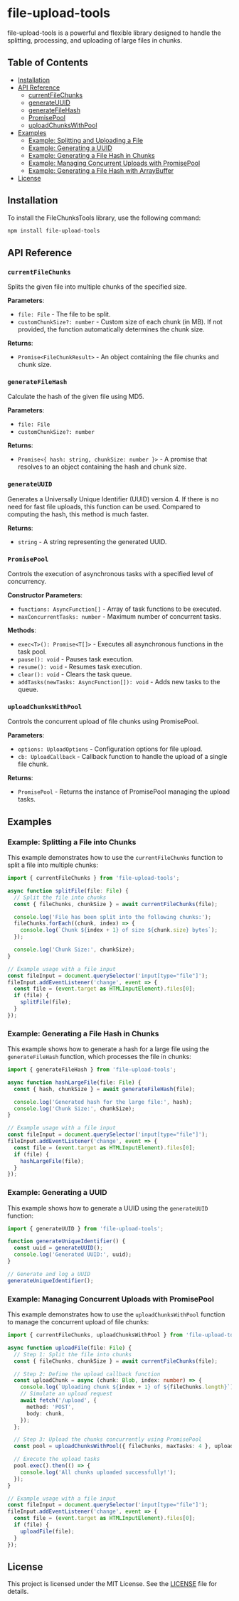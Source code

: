 # file-upload-tools

file-upload-tools is a powerful and flexible library designed to handle the splitting, processing, and uploading of large files in chunks.

## Table of Contents

- [Installation](#installation)
- [API Reference](#api-reference)
  - [currentFileChunks](#currentfilechunks)
  - [generateUUID](#generateuuid)
  - [generateFileHash](#generatefilehash)
  - [PromisePool](#promisepool)
  - [uploadChunksWithPool](#uploadchunkswithpool)
- [Examples](#examples)
  - [Example: Splitting and Uploading a File](#example-splitting-and-uploading-a-file)
  - [Example: Generating a UUID](#example-generating-a-uuid)
  - [Example: Generating a File Hash in Chunks](#example-generating-a-file-hash-in-chunks)
  - [Example: Managing Concurrent Uploads with PromisePool](#example-managing-concurrent-uploads-with-promisepool)
  - [Example: Generating a File Hash with ArrayBuffer](#example-generating-a-file-hash-with-arraybuffer)
- [License](#license)

## Installation

To install the FileChunksTools library, use the following command:

```bash
npm install file-upload-tools
```

## API Reference

### `currentFileChunks`

Splits the given file into multiple chunks of the specified size.

**Parameters**:

- `file: File` - The file to be split.
- `customChunkSize?: number` - Custom size of each chunk (in MB). If not provided, the function automatically determines the chunk size.

**Returns**:

- `Promise<FileChunkResult>` - An object containing the file chunks and chunk size.

### `generateFileHash`

Calculate the hash of the given file using MD5.

**Parameters**:

- `file: File`
- `customChunkSize?: number`

**Returns**:

- `Promise<{ hash: string, chunkSize: number }>` - A promise that resolves to an object containing the hash and chunk size.

### `generateUUID`

Generates a Universally Unique Identifier (UUID) version 4. If there is no need for fast file uploads, this function can be used. Compared to computing the hash, this method is much faster.

**Returns**:

- `string` - A string representing the generated UUID.

### `PromisePool`

Controls the execution of asynchronous tasks with a specified level of concurrency.

**Constructor Parameters**:

- `functions: AsyncFunction[]` - Array of task functions to be executed.
- `maxConcurrentTasks: number` - Maximum number of concurrent tasks.

**Methods**:

- `exec<T>(): Promise<T[]>` - Executes all asynchronous functions in the task pool.
- `pause(): void` - Pauses task execution.
- `resume(): void` - Resumes task execution.
- `clear(): void` - Clears the task queue.
- `addTasks(newTasks: AsyncFunction[]): void` - Adds new tasks to the queue.

### `uploadChunksWithPool`

Controls the concurrent upload of file chunks using PromisePool.

**Parameters**:

- `options: UploadOptions` - Configuration options for file upload.
- `cb: UploadCallback` - Callback function to handle the upload of a single file chunk.

**Returns**:

- `PromisePool` - Returns the instance of PromisePool managing the upload tasks.

## Examples

### Example: Splitting a File into Chunks

This example demonstrates how to use the `currentFileChunks` function to split a file into multiple chunks:

```typescript
import { currentFileChunks } from 'file-upload-tools';

async function splitFile(file: File) {
  // Split the file into chunks
  const { fileChunks, chunkSize } = await currentFileChunks(file);

  console.log('File has been split into the following chunks:');
  fileChunks.forEach((chunk, index) => {
    console.log(`Chunk ${index + 1} of size ${chunk.size} bytes`);
  });

  console.log('Chunk Size:', chunkSize);
}

// Example usage with a file input
const fileInput = document.querySelector('input[type="file"]');
fileInput.addEventListener('change', event => {
  const file = (event.target as HTMLInputElement).files[0];
  if (file) {
    splitFile(file);
  }
});
```

### Example: Generating a File Hash in Chunks

This example shows how to generate a hash for a large file using the `generateFileHash` function, which processes the file in chunks:

```typescript
import { generateFileHash } from 'file-upload-tools';

async function hashLargeFile(file: File) {
  const { hash, chunkSize } = await generateFileHash(file);

  console.log('Generated hash for the large file:', hash);
  console.log('Chunk Size:', chunkSize);
}

// Example usage with a file input
const fileInput = document.querySelector('input[type="file"]');
fileInput.addEventListener('change', event => {
  const file = (event.target as HTMLInputElement).files[0];
  if (file) {
    hashLargeFile(file);
  }
});
```

### Example: Generating a UUID

This example shows how to generate a UUID using the `generateUUID` function:

```typescript
import { generateUUID } from 'file-upload-tools';

function generateUniqueIdentifier() {
  const uuid = generateUUID();
  console.log('Generated UUID:', uuid);
}

// Generate and log a UUID
generateUniqueIdentifier();
```

### Example: Managing Concurrent Uploads with PromisePool

This example demonstrates how to use the `uploadChunksWithPool` function to manage the concurrent upload of file chunks:

```typescript
import { currentFileChunks, uploadChunksWithPool } from 'file-upload-tools';

async function uploadFile(file: File) {
  // Step 1: Split the file into chunks
  const { fileChunks, chunkSize } = await currentFileChunks(file);

  // Step 2: Define the upload callback function
  const uploadChunk = async (chunk: Blob, index: number) => {
    console.log(`Uploading chunk ${index + 1} of ${fileChunks.length}`);
    // Simulate an upload request
    await fetch('/upload', {
      method: 'POST',
      body: chunk,
    });
  };

  // Step 3: Upload the chunks concurrently using PromisePool
  const pool = uploadChunksWithPool({ fileChunks, maxTasks: 4 }, uploadChunk);

  // Execute the upload tasks
  pool.exec().then(() => {
    console.log('All chunks uploaded successfully!');
  });
}

// Example usage with a file input
const fileInput = document.querySelector('input[type="file"]');
fileInput.addEventListener('change', event => {
  const file = (event.target as HTMLInputElement).files[0];
  if (file) {
    uploadFile(file);
  }
});
```

## License

This project is licensed under the MIT License. See the [LICENSE](LICENSE) file for details.
